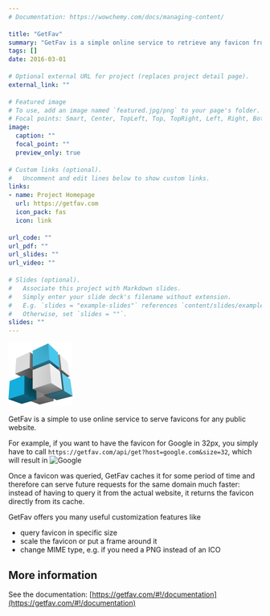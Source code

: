 ```yaml
---
# Documentation: https://wowchemy.com/docs/managing-content/

title: "GetFav"
summary: "GetFav is a simple online service to retrieve any favicon from every public website"
tags: []
date: 2016-03-01

# Optional external URL for project (replaces project detail page).
external_link: ""

# Featured image
# To use, add an image named `featured.jpg/png` to your page's folder.
# Focal points: Smart, Center, TopLeft, Top, TopRight, Left, Right, BottomLeft, Bottom, BottomRight.
image:
  caption: ""
  focal_point: ""
  preview_only: true

# Custom links (optional).
#   Uncomment and edit lines below to show custom links.
links:
- name: Project Homepage
  url: https://getfav.com
  icon_pack: fas
  icon: link

url_code: ""
url_pdf: ""
url_slides: ""
url_video: ""

# Slides (optional).
#   Associate this project with Markdown slides.
#   Simply enter your slide deck's filename without extension.
#   E.g. `slides = "example-slides"` references `content/slides/example-slides.md`.
#   Otherwise, set `slides = ""`.
slides: ""
---
```

![GetFav](./logo.png)

GetFav is a simple to use online service to serve favicons for any public website. 

For example, if you want to have the favicon for Google in 32px, you simply have to call `https://getfav.com/api/get?host=google.com&size=32`, which will result in ![Google](https://getfav.com/api/get?host=google.com&size=32)

Once a favicon was queried, GetFav caches it for some period of time and therefore can serve future requests for the same domain much faster: instead of having to query it from the actual website, it returns the favicon directly from its cache.

GetFav offers you many useful customization features like
* query favicon in specific size
* scale the favicon or put a frame around it
* change MIME type, e.g. if you need a PNG instead of an ICO

## More information
See the documentation: [https://getfav.com/#!/documentation](https://getfav.com/#!/documentation)